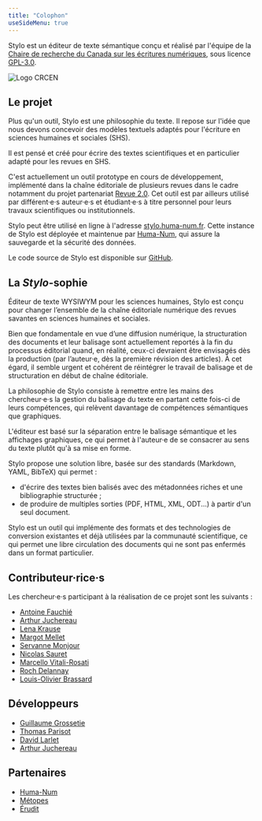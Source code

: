 ```yaml
---
title: "Colophon"
useSideMenu: true
---
```


Stylo est un éditeur de texte sémantique conçu et réalisé par l'équipe de la [Chaire de recherche du Canada sur les écritures numériques](http://ecrituresnumeriques.ca), sous licence [GPL-3.0](https://github.com/EcrituresNumeriques/stylo/blob/master/LICENSE).

<img src="/uploads/images/logo.png" alt="Logo CRCEN" class="img-responsive img-thumbnail" style="max-width:250px">


## Le projet

Plus qu'un outil, Stylo est une philosophie du texte. Il repose sur l'idée que nous devons concevoir des modèles textuels adaptés pour l'écriture en sciences humaines et sociales (SHS).

Il est pensé et créé pour écrire des textes scientifiques et en particulier adapté pour les revues en SHS.

C'est actuellement un outil prototype en cours de développement, implémenté dans la chaîne éditoriale de plusieurs revues dans le cadre notamment du projet partenariat [Revue 2.0](http://revue20.org/).
Cet outil est par ailleurs utilisé par différent·e·s auteur·e·s et étudiant·e·s à titre personnel pour leurs travaux scientifiques ou institutionnels.

Stylo peut être utilisé en ligne à l'adresse [stylo.huma-num.fr](https://stylo.huma-num.fr). Cette instance de Stylo est déployée et maintenue par [Huma-Num](https://www.huma-num.fr), qui assure la sauvegarde et la sécurité des données.

Le code source de Stylo est disponible sur [GitHub](https://github.com/EcrituresNumeriques/stylo/).

## La *Stylo*-sophie

Éditeur de texte WYSIWYM pour les sciences humaines, Stylo est conçu pour changer l’ensemble de la chaîne éditoriale numérique des revues savantes en sciences humaines et sociales.

Bien que fondamentale en vue d’une diffusion numérique, la structuration des documents et leur balisage sont actuellement reportés à la fin du processus éditorial quand, en réalité, ceux-ci devraient être envisagés dès la production (par l’auteur·e, dès la première révision des articles). À cet égard, il semble urgent et cohérent de réintégrer le travail de balisage et de structuration en début de chaîne éditoriale.

La philosophie de Stylo consiste à remettre entre les mains des chercheur·e·s la gestion du balisage du texte en partant cette fois-ci de leurs compétences, qui relèvent davantage de compétences sémantiques que graphiques.

L'éditeur est basé sur la séparation entre le balisage sémantique et les affichages graphiques, ce qui permet à l'auteur·e de se consacrer au sens du texte plutôt qu'à sa mise en forme.

Stylo propose une solution libre, basée sur des standards (Markdown, YAML, BibTeX) qui permet :

- d'écrire des textes bien balisés avec des métadonnées riches et une bibliographie structurée ;
- de produire de multiples sorties (PDF, HTML, XML, ODT...) à partir d'un seul document.

Stylo est un outil qui implémente des formats et des technologies de conversion existantes et déjà utilisées par la communauté scientifique, ce qui permet une libre circulation des documents qui ne sont pas enfermés dans un format particulier.

## Contributeur·rice·s

Les chercheur·e·s participant à la réalisation de ce projet sont les suivants :

- [Antoine Fauchié](https://ecrituresnumeriques.ca/fr/Equipe/Antoine-Fauchie/)
- [Arthur Juchereau](https://ecrituresnumeriques.ca/fr/Equipe/Arthur-Juchereau)
- [Lena Krause](https://ecrituresnumeriques.ca/fr/Equipe/Lena-Krause)
- [Margot Mellet](https://ecrituresnumeriques.ca/fr/Equipe/Margot-Mellet)
- [Servanne Monjour](https://ecrituresnumeriques.ca/fr/Equipe/Servanne-Monjour-)
- [Nicolas Sauret](https://ecrituresnumeriques.ca/fr/Equipe/Nicolas-Sauret)
- [Marcello Vitali-Rosati](https://ecrituresnumeriques.ca/fr/Equipe/Marcello-Vitali-Rosati-)
- [Roch Delannay](https://ecrituresnumeriques.ca/fr/Equipe/Roch-Delannay)
- [Louis-Olivier Brassard](https://www.loupbrun.ca)

## Développeurs

- [Guillaume Grossetie](https://github.com/ggrossetie)
- [Thomas Parisot](https://détour.studio)
- [David Larlet](http://larlet.com/)
- [Arthur Juchereau](https://ecrituresnumeriques.ca/fr/Equipe/Arthur-Juchereau)

## Partenaires

- [Huma-Num](https://www.huma-num.fr/)
- [Métopes](http://www.metopes.fr/)
- [Érudit](http://erudit.org/)


